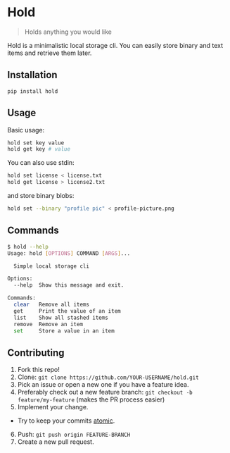 # Hold

> Holds anything you would like

Hold is a minimalistic local storage cli. You can easily store binary and text items and retrieve them later.

## Installation

```
pip install hold
```

## Usage

Basic usage:
```sh
hold set key value
hold get key # value
```

You can also use stdin:
```sh
hold set license < license.txt
hold get license > license2.txt
```

and store binary blobs:
```sh
hold set --binary "profile pic" < profile-picture.png
```

## Commands

```sh
$ hold --help
Usage: hold [OPTIONS] COMMAND [ARGS]...

  Simple local storage cli

Options:
  --help  Show this message and exit.

Commands:
  clear   Remove all items
  get     Print the value of an item
  list    Show all stashed items
  remove  Remove an item
  set     Store a value in an item
```

## Contributing

1. Fork this repo!
2. Clone: `git clone https://github.com/YOUR-USERNAME/hold.git`
3. Pick an issue or open a new one if you have a feature idea.
4. Preferably check out a new feature branch: `git checkout -b feature/my-feature` (makes the PR process easier)
5. Implement your change.
  - Try to keep your commits [atomic](https://www.freshconsulting.com/atomic-commits/).
6. Push: `git push origin FEATURE-BRANCH`
7. Create a new pull request.
